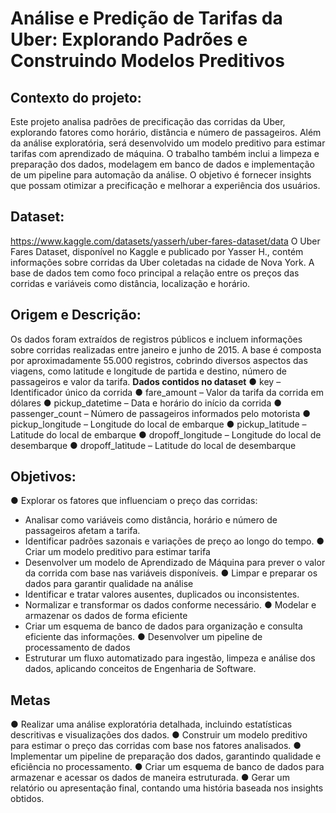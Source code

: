 # Análise e Predição de Tarifas da Uber: Explorando Padrões e Construindo Modelos Preditivos
## Contexto do projeto: 
Este projeto analisa padrões de precificação das corridas da Uber, explorando fatores como
horário, distância e número de passageiros. Além da análise exploratória, será desenvolvido
um modelo preditivo para estimar tarifas com aprendizado de máquina. O trabalho também
inclui a limpeza e preparação dos dados, modelagem em banco de dados e implementação de
um pipeline para automação da análise. O objetivo é fornecer insights que possam otimizar a
precificação e melhorar a experiência dos usuários.
## Dataset:
https://www.kaggle.com/datasets/yasserh/uber-fares-dataset/data O Uber Fares Dataset, disponível no Kaggle e publicado por Yasser H., contém informações
sobre corridas da Uber coletadas na cidade de Nova York. A base de dados tem como foco
principal a relação entre os preços das corridas e variáveis como distância, localização e
horário.
## Origem e Descrição:
Os dados foram extraídos de registros públicos e incluem informações sobre corridas
realizadas entre janeiro e junho de 2015. A base é composta por aproximadamente 55.000
registros, cobrindo diversos aspectos das viagens, como latitude e longitude de partida e
destino, número de passageiros e valor da tarifa.
**Dados contidos no dataset** 
● key – Identificador único da corrida
● fare_amount – Valor da tarifa da corrida em dólares
● pickup_datetime – Data e horário do início da corrida
● passenger_count – Número de passageiros informados pelo motorista
● pickup_longitude – Longitude do local de embarque
● pickup_latitude – Latitude do local de embarque
● dropoff_longitude – Longitude do local de desembarque
● dropoff_latitude – Latitude do local de desembarque
## Objetivos: 
● Explorar os fatores que influenciam o preço das corridas: 
- Analisar como variáveis como distância, horário e número de passageiros
afetam a tarifa.
- Identificar padrões sazonais e variações de preço ao longo do tempo.
● Criar um modelo preditivo para estimar tarifa
- Desenvolver um modelo de Aprendizado de Máquina para prever o valor da
corrida com base nas variáveis disponíveis.
● Limpar e preparar os dados para garantir qualidade na análise
- Identificar e tratar valores ausentes, duplicados ou inconsistentes.
- Normalizar e transformar os dados conforme necessário.
● Modelar e armazenar os dados de forma eficiente
- Criar um esquema de banco de dados para organização e consulta eficiente das
informações.
● Desenvolver um pipeline de processamento de dados
- Estruturar um fluxo automatizado para ingestão, limpeza e análise dos dados,
aplicando conceitos de Engenharia de Software.
## Metas
● Realizar uma análise exploratória detalhada, incluindo estatísticas descritivas e
visualizações dos dados.
● Construir um modelo preditivo para estimar o preço das corridas com base nos
fatores analisados.
● Implementar um pipeline de preparação dos dados, garantindo qualidade e eficiência
no processamento.
● Criar um esquema de banco de dados para armazenar e acessar os dados de maneira
estruturada.
● Gerar um relatório ou apresentação final, contando uma história baseada nos insights
obtidos.

